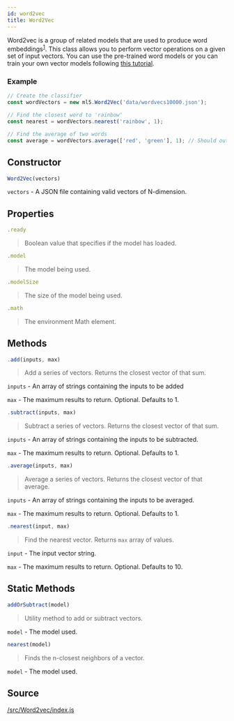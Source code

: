 ```yaml
---
id: word2vec
title: Word2Vec
---
```


Word2vec is a group of related models that are used to produce word embeddings<sup>[1](https://en.wikipedia.org/wiki/Word2vec)</sup>. This class allows you to perform vector operations on a given set of input vectors. You can use the pre-trained word models or you can train your own vector models following [this tutorial](#).

### Example

```javascript
// Create the classifier
const wordVectors = new ml5.Word2Vec('data/wordvecs10000.json');

// Find the closest word to 'rainbow'
const nearest = wordVectors.nearest('rainbow', 1);

// Find the average of two words
const average = wordVectors.average(['red', 'green'], 1); // Should output yellow
```

## Constructor
  ```javascript
  Word2Vec(vectors)
  ```
  `vectors` - A JSON file containing valid vectors of N-dimension.

## Properties

  ```javascript
  .ready
  ```
  > Boolean value that specifies if the model has loaded.

  ```javascript
  .model
  ```
  > The model being used.

  ```javascript
  .modelSize
  ```
  > The size of the model being used.

  ```javascript
  .math
  ```
  > The environment Math element.

## Methods

  ```javascript
  .add(inputs, max)
  ```
  > Add a series of vectors. Returns the closest vector of that sum.

  `inputs` - An array of strings containing the inputs to be added

  `max` - The maximum results to return. Optional. Defaults to 1.


  ```javascript
  .subtract(inputs, max)
  ```
  > Subtract a series of vectors. Returns the closest vector of that sum.

  `inputs` - An array of strings containing the inputs to be subtracted.

  `max` - The maximum results to return. Optional. Defaults to 1.


  ```javascript
  .average(inputs, max)
  ```
  > Average a series of vectors. Returns the closest vector of that average.

  `inputs` - An array of strings containing the inputs to be averaged.

  `max` - The maximum results to return. Optional. Defaults to 1.

  ```javascript
  .nearest(input, max)
  ```
  > Find the nearest vector. Returns `max` array of values.

  `input` - The input vector string.

  `max` - The maximum results to return. Optional. Defaults to 10.

## Static Methods

  ```javascript
  addOrSubtract(model)
  ```
  > Utility method to add or subtract vectors.

  `model` - The model used.

  ```javascript
  nearest(model)
  ```
  > Finds the n-closest neighbors of a vector.

  `model` - The model used.

## Source

[/src/Word2vec/index.js](https://github.com/ITPNYU/ml5-js/blob/master/src/Word2vec/index.js)